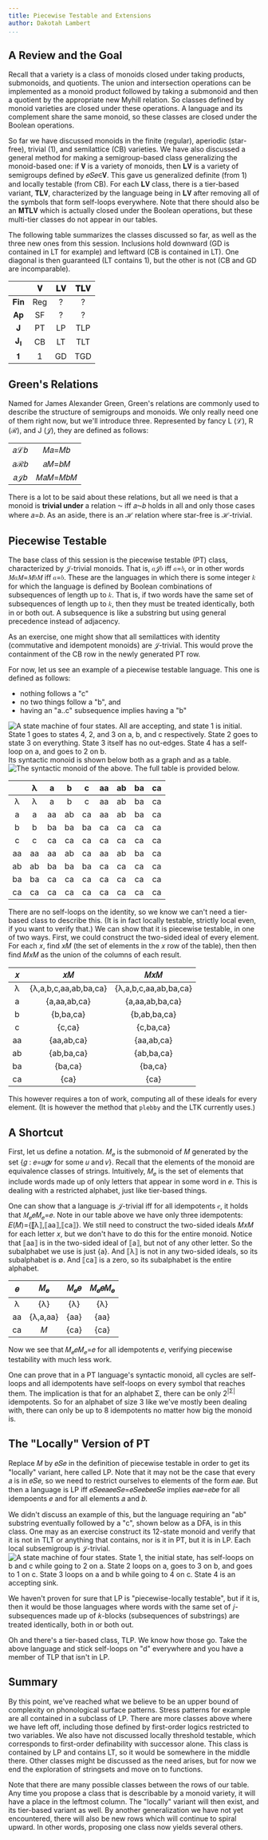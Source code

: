 ```yaml
---
title: Piecewise Testable and Extensions
author: Dakotah Lambert
...
```


## A Review and the Goal

Recall that a variety is a class of monoids closed under
taking products, submonoids, and quotients.
The union and intersection operations
can be implemented as a monoid product
followed by taking a submonoid
and then a quotient by the appropriate new Myhill relation.
So classes defined by monoid varieties are closed under these operations.
A language and its complement share the same monoid,
so these classes are closed under the Boolean operations.

So far we have discussed monoids in the
finite (regular),
aperiodic (star-free),
trivial (1), and
semilattice (CB) varieties.
We have also discussed a general method
for making a semigroup-based class
generalizing the monoid-based one:
if 𝐕 is a variety of monoids,
then 𝐋𝐕 is a variety of semigroups
defined by 𝑒⁢𝑆⁢𝑒∈𝐕.
This gave us generalized definite (from 1)
and locally testable (from CB).
For each 𝐋𝐕 class, there is a tier-based variant, 𝐓𝐋𝐕,
characterized by the language being in 𝐋𝐕
after removing all of the symbols that form self-loops everywhere.
Note that there should also be an 𝐌𝐓𝐋𝐕
which is actually closed under the Boolean operations,
but these multi-tier classes do not appear in our tables.

The following table summarizes the classes discussed so far,
as well as the three new ones from this session.
Inclusions hold downward (GD is contained in LT for example)
and leftward (CB is contained in LT).
One diagonal is then guaranteed (LT contains 1),
but the other is not (CB and GD are incomparable).

|     |  𝐕  |  𝐋𝐕 | 𝐓𝐋𝐕 |
|:---:|:---:|:---:|:---:|
| 𝐅𝐢𝐧 | Reg |  ?  |  ?  |
| 𝐀𝐩  |  SF |  ?  |  ?  |
|  𝐉  |  PT |  LP | TLP |
|  𝐉<sub>𝐈</sub> |  CB |  LT | TLT |
|  𝟏  |  1  |  GD | TGD |


## Green's Relations

Named for James Alexander Green,
Green's relations are commonly used to describe
the structure of semigroups and monoids.
We only really need one of them right now,
but we'll introduce three.
Represented by fancy L (ℒ), R (ℛ), and J (𝒥),
they are defined as follows:

|     |           |
|:---:|:---------:|
| 𝑎ℒ𝑏 |  𝑀⁢𝑎=𝑀⁢𝑏  |
| 𝑎ℛ𝑏 |  𝑎⁢𝑀=𝑏⁢𝑀   |
| 𝑎𝒥𝑏 | 𝑀⁢𝑎⁢𝑀=𝑀⁢𝑏⁢𝑀 |

There is a lot to be said about these relations,
but all we need is that a monoid is **trivial under** a relation ⁓
iff 𝑎⁓𝑏 holds in all and only those cases where 𝑎=𝑏.
As an aside, there is an ℋ relation where
star-free is ℋ-trivial.

## Piecewise Testable

The base class of this session is the piecewise testable (PT) class,
characterized by 𝒥-trivial monoids.
That is, 𝑎𝒥𝑏 iff 𝑎=𝑏, or in other words
𝑀⁢𝑎⁢𝑀=𝑀⁢𝑏⁢𝑀 iff 𝑎=𝑏.
These are the languages in which there is some integer 𝑘
for which the language is defined by Boolean combinations
of subsequences of length up to 𝑘.
That is, if two words have the same set of subsequences
of length up to 𝑘,
then they must be treated identically,
both in or both out.
A subsequence is like a substring but using general precedence
instead of adjacency.

As an exercise, one might show that all semilattices with identity
(commutative and idempotent monoids) are 𝒥-trivial.
This would prove the containment of the CB row
in the newly generated PT row.

For now, let us see an example of a piecewise testable language.
This one is defined as follows:

* nothing follows a "c"
* no two things follow a "b", and
* having an "a‥c" subsequence implies having a "b"

![A state machine of four states.
  All are accepting, and state 1 is initial.
  State 1 goes to states 4, 2, and 3 on a, b, and c respectively.
  State 2 goes to state 3 on everything.
  State 3 itself has no out-edges.
  State 4 has a self-loop on a, and goes to 2 on b.
](./pt-non-ra.svg)<br />
Its syntactic monoid is shown below both as a graph
and as a table.<br />
![The syntactic monoid of the above.
  The full table is provided below.
](./pt-non-ra-mon.svg)

|    |  λ |  a |  b |  c | aa | ab | ba | ca |
|:--:|:--:|:--:|:--:|:--:|:--:|:--:|:--:|:--:|
|  λ |  λ |  a |  b |  c | aa | ab | ba | ca |
|  a |  a | aa | ab | ca | aa | ab | ba | ca |
|  b |  b | ba | ba | ba | ca | ca | ca | ca |
|  c |  c | ca | ca | ca | ca | ca | ca | ca |
| aa | aa | aa | ab | ca | aa | ab | ba | ca |
| ab | ab | ba | ba | ba | ca | ca | ca | ca |
| ba | ba | ca | ca | ca | ca | ca | ca | ca |
| ca | ca | ca | ca | ca | ca | ca | ca | ca |

There are no self-loops on the identity,
so we know we can't need a tier-based class to describe this.
(It is in fact locally testable, strictly local even,
 if you want to verify that.)
We can show that it is piecewise testable, in one of two ways.
First, we could construct the two-sided ideal of every element.
For each 𝑥, find 𝑥⁢𝑀 (the set of elements in the 𝑥 row of the table),
then then find 𝑀⁢𝑥⁢𝑀 as the union of the columns of each result.

|  𝑥 |          𝑥⁢𝑀          |          𝑀⁢𝑥⁢𝑀          |
|:--:|:---------------------:|:---------------------:|
|  λ | {λ,a,b,c,aa,ab,ba,ca} | {λ,a,b,c,aa,ab,ba,ca} |
|  a | {a,aa,ab,ca}          | {a,aa,ab,ba,ca}       |
|  b | {b,ba,ca}             | {b,ab,ba,ca}          |
|  c | {c,ca}                | {c,ba,ca}             |
| aa | {aa,ab,ca}            | {aa,ab,ca}            |
| ab | {ab,ba,ca}            | {ab,ba,ca}            |
| ba | {ba,ca}               | {ba,ca}               |
| ca | {ca}                  | {ca}                  |

This however requires a ton of work,
computing all of these ideals for every element.
(It is however the method that `plebby` and the LTK currently uses.)

## A Shortcut

First, let us define a notation.
𝑀<sub>𝑒</sub> is the submonoid of 𝑀 generated by the set
{𝑔 : 𝑒=𝑢⁢𝑔⁢𝑣 for some 𝑢 and 𝑣}.
Recall that the elements of the monoid
are equivalence classes of strings.
Intuitively, 𝑀<sub>𝑒</sub> is the set of elements
that include words made up of only letters that appear
in some word in 𝑒.
This is dealing with a restricted alphabet,
just like tier-based things.

One can show that a language is 𝒥-trivial iff
for all idempotents 𝑒, it holds that
𝑀<sub>𝑒</sub>⁢𝑒⁢𝑀<sub>𝑒</sub>=𝑒.
Note in our table above we have only three idempotents:
𝐸(𝑀)={⟦λ⟧,⟦aa⟧,⟦ca⟧}.
We still need to construct the two-sided ideals 𝑀⁢𝑥⁢𝑀
for each letter 𝑥, but we don't have to do this for the entire monoid.
Notice that ⟦aa⟧ is in the two-sided ideal of ⟦a⟧,
but not of any other letter.
So the subalphabet we use is just {a}.
And ⟦λ⟧ is not in any two-sided ideals, so its subalphabet is ∅.
And ⟦ca⟧ is a zero, so its subalphabet is the entire alphabet.

|  𝑒 | 𝑀<sub>𝑒</sub> | 𝑀<sub>𝑒</sub>⁢𝑒 | 𝑀<sub>𝑒</sub>⁢𝑒⁢𝑀<sub>𝑒</sub> |
|:--:|:-------------:|:--------------:|:---------------------------:|
|  λ | {λ}           | {λ}            | {λ}                         |
| aa | {λ,a,aa}      | {aa}           | {aa}                        |
| ca | 𝑀             | {ca}           | {ca}                        |

Now we see that 𝑀<sub>𝑒</sub>⁢𝑒⁢𝑀<sub>𝑒</sub>=𝑒
for all idempotents 𝑒,
verifying piecewise testability with much less work.

One can prove that in a PT language's syntactic monoid,
all cycles are self-loops
and all idempotents have self-loops on every symbol that reaches them.
The implication is that for an alphabet Σ,
there can be only 2<sup>|Σ|</sup> idempotents.
So for an alphabet of size 3 like we've mostly been dealing with,
there can only be up to 8 idempotents no matter how big the monoid is.


## The "Locally" Version of PT

Replace 𝑀 by 𝑒⁢𝑆⁢𝑒 in the definition of piecewise testable
in order to get its "locally" variant, here called LP.
Note that it may not be the case that every 𝑎 is in 𝑒⁢𝑆⁢𝑒,
so we need to restrict ourselves to elements of the form 𝑒⁢𝑎⁢𝑒.
But then a language is LP iff
𝑒⁢𝑆⁢𝑒⁢𝑒⁢𝑎⁢𝑒⁢𝑒⁢𝑆⁢𝑒=𝑒⁢𝑆⁢𝑒⁢𝑒⁢𝑏⁢𝑒⁢𝑒⁢𝑆⁢𝑒 implies 𝑒⁢𝑎⁢𝑒=𝑒⁢𝑏⁢𝑒
for all idempoents 𝑒 and for all elements 𝑎 and 𝑏.

We didn't discuss an example of this,
but the language requiring an "ab" substring
eventually followed by a "c",
shown below as a DFA, is in this class.
One may as an exercise construct its 12-state monoid
and verify that it is not in TLT or anything that contains,
nor is it in PT, but it is in LP.
Each local subsemigroup is 𝒥-trivial.
<br />
![A state machine of four states.
  State 1, the initial state,
  has self-loops on b and c while going to 2 on a.
  State 2 loops on a, goes to 3 on b, and goes to 1 on c.
  State 3 loops on a and b while going to 4 on c.
  State 4 is an accepting sink.
](./lp.svg)

We haven't proven for sure that LP is "piecewise-locally testable",
but if it is, then it would be those languages where
words with the same set of 𝑗-subsequences made up of
𝑘-blocks (subsequences of substrings) are treated identically,
both in or both out.

Oh and there's a tier-based class, TLP.  We know how those go.
Take the above language and stick self-loops on "d" everywhere
and you have a member of TLP that isn't in LP.


## Summary

By this point, we've reached what we believe to be
an upper bound of complexity on phonological surface patterns.
Stress patterns for example are all contained in a subclass of LP.
There are more classes above where we have left off,
including those defined by first-order logics
restricted to two variables.
We also have not discussed locally threshold testable,
which corresponds to first-order definability with successor alone.
This class is contained by LP and contains LT,
so it would be somewhere in the middle there.
Other classes might be discussed as the need arises,
but for now we end the exploration of stringsets
and move on to functions.

Note that there are many possible classes
between the rows of our table.
Any time you propose a class that is describable by a monoid variety,
it will have a place in the leftmost column.
The "locally" variant will then exist,
and its tier-based variant as well.
By another generalization we have not yet encountered,
there will also be new rows which will continue to spiral upward.
In other words, proposing one class now yields several others.
